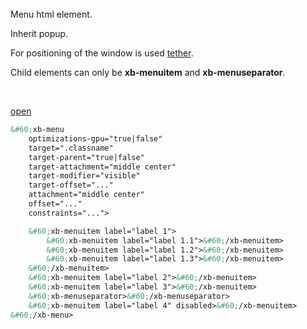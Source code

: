 <br/>
Menu html element.

Inherit popup.

For positioning of the window is used [tether](http://github.hubspot.com/tether/).

Child elements can only be **xb-menuitem** and **xb-menuseparator**.

<p>&#160;</p>

<a href="#" class="menu" ref="menu1">open</a>

```html
&#60;xb-menu
    optimizations-gpu="true|false"
    target=".classname"
    target-parent="true|false"
    target-attachment="middle center"
    target-modifier="visible"
    target-offset="..."
    attachment="middle center"
    offset="..."
    constraints="...">

    &#60;xb-menuitem label="label 1">
        &#60;xb-menuitem label="label 1.1">&#60;/xb-menuitem>
        &#60;xb-menuitem label="label 1.2">&#60;/xb-menuitem>
        &#60;xb-menuitem label="label 1.3">&#60;/xb-menuitem>
    &#60;/xb-menuitem>
    &#60;xb-menuitem label="label 2">&#60;/xb-menuitem>
    &#60;xb-menuitem label="label 3">&#60;/xb-menuitem>
    &#60;xb-menuseparator>&#60;/xb-menuseparator>
    &#60;xb-menuitem label="label 4" disabled>&#60;/xb-menuitem>
&#60;/xb-menu>
```

<script type="text/x-template" ref="menu1">
    <xb-menu id="menu1">
        <xb-menuitem label="label 1">
            <xb-menuitem label="label 1.1"></xb-menuitem>
            <xb-menuitem label="label 1.2"></xb-menuitem>
            <xb-menuitem label="label 1.3"></xb-menuitem>
        </xb-menuitem>
        <xb-menuitem label="label 2"></xb-menuitem>
        <xb-menuitem label="label 3"></xb-menuitem>
        <xb-menuseparator></xb-menuseparator>
        <xb-menuitem label="label 4" disabled></xb-menuitem>
    </xb-menu>
</script>

<script>
$('.menu').on('click', function(event) {
    event.preventDefault();
    var ref = $(this).attr('ref');
    var $popup = $('#' + ref);

    if (!$popup.length) {
        $popup = $($('script[ref="' + ref + '"]').html()).appendTo('body');
    }



    setTimeout(function() {
        $('xb-menu').each(function() {
            this.close();
        });
        
        $popup[0].open();
    }, 200);

    return false;
});
</script>
